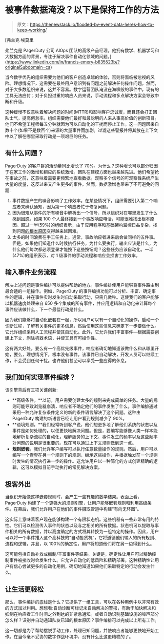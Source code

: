 # 被事件数据淹没？以下是保持工作的方法

> 原文：<https://thenewstack.io/flooded-by-event-data-heres-how-to-keep-working/>

[](https://www.linkedin.com/in/francis-emery-b835523b/?originalSubdomain=ca)

 [弗兰克·埃莫里

弗兰克是 PagerDuty 公司 AIOps 团队的高级产品经理。他拥有数学、机器学习和大数据方面的背景，专注于解决事件自动化领域的问题。](https://www.linkedin.com/in/francis-emery-b835523b/?originalSubdomain=ca) [](https://www.linkedin.com/in/francis-emery-b835523b/?originalSubdomain=ca)

当今数字优先的组织需要为他们的客户创造卓越的体验，否则将面临被忽视的风险。理想情况下，这需要在最终用户意识到有问题之前解决任何操作问题。然而，对于大多数组织来说，这并不容易。数字运营团队淹没在海啸般的事件中。现有的工具无法应付；对于负担过重的响应人员来说，手动流程和多点解决方案会导致中断和升级。

这种缓慢不仅意味着解决问题的时间(MTTR)和影响客户忠诚度，而且还会打击团队士气，提高倦怠率。组织需要他们最好和最聪明的人来从事高价值的创新项目。他们不希望工程师每五分钟就因为可以自动化的干扰而停止工作。这一问题因来自数十个(如果不是数百个)来源的大量事件而加剧。过滤这些警报并将其放在上下文中以了解在哪里采取行动是一项艰巨的任务。

## 有什么问题？

PagerDuty 的客户群的活动量同比增长了 70%。为什么？这种增长可以部分归因于在家工作的激增和相应的系统激增。团队在建模方面也越来越先进。他们希望抢在事故之前，这意味着需要更频繁地查看数据。观察多个信号的可观察性系统产生大量的度量，这反过来又产生更多的事件。然而，数据激增也带来了不可避免的问题:

1.  事件数据产生的噪音影响了工作效率。在某些情况下，组织需要引入第二个响应者来确认通知，因为第一个响应者忙于修复问题。
2.  因为很难从事件的所有噪音中解析出一个信号，所以组织对在哪里发生了什么感到困惑。如果 100 个人最终接到一个事故响应电话，可能很难找出根本原因。超过一半(59%)的组织表示，由于应用程序和基础架构监控日益复杂，找到问题[的根本原因](https://www.pagerduty.com/digital-pressure/)变得越来越困难。
3.  太多的时间浪费在手工任务上。通常，事故响应者进来后会做同样的五件事。但是，如果他们知道什么时候执行任务，为什么要执行，输出应该是什么，为什么他们每次都必须登录才能按下这些按钮呢？这些任务应该自动化。一半(47%)的组织表示，对 1 级事件的手动流程和响应会损害工作效率。

## 输入事件业务流程

解决上述问题是事件编排可以提供帮助的地方。事件编排使用户能够将事件路由到最合适的一组操作。例如，PagerDuty 的事件编排功能可以分析、丰富、确定事件的逻辑，并在事件实时发生时自动采取行动，只需几微秒。这使我们的客户能够以机器速度处理来自 650 多个集成的所有事件，并应用逻辑和自动化来计算每个事件应该做什么，下一个最佳行动是什么。

因为我们能够将自动化嵌套在一起，所以用户可以有一个自动化的操作，启动一个诊断过程，了解有关事件的更多信息，然后使用这些信息来确定下一步要做什么。它允许组织采用人工流程并使其自动化。此外，它允许我们丰富事件—根据需要创建上下文，删除机器术语，并使其具有可操作性。

这有两大好处。要么有一个高优先级事件，响应者确切地知道该做什么和从哪里开始，要么，理想情况下，根本没有事件。该事件已自动解决，开发人员可以继续工作，不会受到任何干扰。也许他们甚至可以享受一些应得的休息。

## 我们如何实现事件编排？

该引擎背后有三项关键创新:

*   **高级条件。**以前，用户需要创建太多的规则来完成简单的任务。大量的规则可能导致浏览器崩溃，响应者不确定他们的事件发生了什么。事件编排通过采用一种允许复杂条件定义的新的条件语言解决了这个问题。这种由 PagerDuty 构建的新语言已经让用户看到规则减少了 90%。
*   **语境规则。**我们经常听到客户说，他们想更多地了解他们系统的状态以及事件是如何处理的，以便更快地解决问题。但是，要编写能够像人类一样本能地解析复杂流程的自动化，理解服务的上下文、事件发生的频率以及这些频率对问题的说明是很重要的。现在可以通过上下文规则做到这一点。
*   **规则嵌套**。我们允许客户编写可以执行任意数量操作的规则。然后，用户可以编写一个嵌套在另一个规则下的规则，继承这些操作，并根据触发前一个规则时发生的情况执行进一步的操作。这允许用户以一种简化的方式创建精确的逻辑，这可以模拟目前手动执行的常见解决方案。

## 极客外出

当组织开始像这样嵌套规则时，会产生一些有趣的数学结果。表面上看，PagerDuty 构建了一个更强大的规则引擎，让用户能够嵌套规则和利用高级条件。在幕后，我们允许用户在他们的事件摄取管道中构建“有向无环图”。

这实际上意味着客户现在能够构建一个有限状态机。这些机器有一些非常有用的特性。它们可以检测传入事件的状态以及与之相关的所有数据。状态机可以提取与事件相关的所有数据，并以高度确定的方式将其转换为一组特定的操作。因此，用户可以将一个事件推入这个高科技的“自动售货机”，它将遵循他们输入的所有规则、流程和逻辑，并且，以 100%的确定性，用户将知道他们将在另一边得到什么。

这可能包括自动补救或抑制/丰富事件等结果。关键是，确定性让用户可以精确控制事件被接收时会发生什么。它允许自动化的低风险和精确部署。这种精确性让用户有信心尝试更多的自动化用例，确切地知道如果他们采取特定的行动会发生什么。

## 让生活更轻松

那么，事件编排的底线是什么？它提供了一组工具，可以在各种用例中以非常有效的方式加以利用。想想看:自动诊断可标记未自动解决的警报，有助于加快解决和抑制在响应者工作时间之外到达的非紧急通知。或者自动识别基础设施的噪声部分怎么样？识别并自动通知队友已知的根本原因？事件编排可以完成以上所有工作。

这一切都是为了帮助摆脱手动工作，处理已知问题，并使响应者能够更快地开始工作。在当今毫不妥协的数字作战环境中，没有什么比这更糟糕的了。

<svg xmlns:xlink="http://www.w3.org/1999/xlink" viewBox="0 0 68 31" version="1.1"><title>Group</title> <desc>Created with Sketch.</desc></svg>